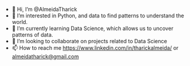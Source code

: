 - 👋 Hi, I’m @AlmeidaTharick
- 👀 I’m interested in Python, and data to find patterns to understand the world.
- 🌱 I’m currently learning Data Science, which allows us to uncover patterns of data.
- 💞️ I’m looking to collaborate on projects related to Data Science
- 📫 How to reach me https://www.linkedin.com/in/tharickalmeida/ or almeidatharick@gmail.com
